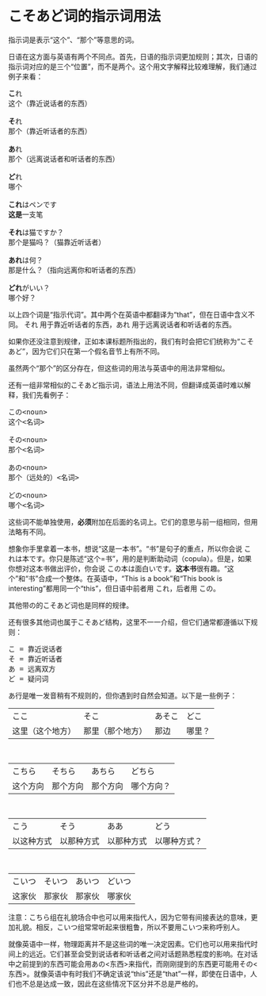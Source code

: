 # こそあど词的指示词用法

指示词是表示“这个”、“那个”等意思的词。

日语在这方面与英语有两个不同点。首先，日语的指示词更加规则；其次，日语的指示词对应的是三个“位置”，而不是两个。这个用文字解释比较难理解，我们通过例子来看：

<pre>
<b>こ</b>れ
这个（靠近说话者的东西）

<b>そ</b>れ
那个（靠近听话者的东西）

<b>あ</b>れ
那个（远离说话者和听话者的东西）

<b>ど</b>れ
哪个

<b>これ</b>はペンです
<b>这是</b>一支笔

<b>それ</b>は猫ですか？
那个是猫吗？（猫靠近听话者）

<b>あれ</b>は何？
那是什么？（指向远离你和听话者的东西）

<b>どれ</b>がいい？  
哪个好？
</pre>

以上四个词是“指示代词”。其中两个在英语中都翻译为“that”，但在日语中含义不同。 それ 用于靠近听话者的东西，あれ 用于远离说话者和听话者的东西。

如果你还没注意到规律，正如本课标题所指出的，我们有时会把它们统称为“こそあど”，因为它们只在第一个假名音节上有所不同。

虽然两个“那个”的区分存在，但这些词的用法与英语中的用法非常相似。

还有一组非常相似的こそあど指示词，语法上用法不同，但翻译成英语时难以解释，我们先看例子：

<pre>
この&lt;noun&gt;
这个&lt;名词&gt;

その&lt;noun&gt;
那个&lt;名词&gt;

あの&lt;noun&gt;
那个（远处的）&lt;名词&gt;

どの&lt;noun&gt;
哪个&lt;名词&gt;
</pre>

这些词不能单独使用，**必须**附加在后面的名词上。它们的意思与前一组相同，但用法略有不同。

想象你手里拿着一本书，想说“这是一本书”。“书”是句子的重点，所以你会说 これは本です。你只是陈述“这个=书”，用的是判断助动词（copula）。但是，如果你想对这本书做出评价，你会说 この本は面白いです。**这本书**很有趣。“这个”和“书”合成一个整体。在英语中，“This is a book”和“This book is interesting”都用同一个“this”，但日语中前者用 これ，后者用 この。

其他带の的こそあど词也是同样的规律。

还有很多其他词也属于こそあど结构，这里不一一介绍，但它们通常都遵循以下规则：

<pre>
こ = 靠近说话者  
そ = 靠近听话者  
あ = 远离双方  
ど = 疑问词
</pre>

あ行是唯一发音稍有不规则的，但你遇到时自然会知道。以下是一些例子：

|                   |                    |            |         |
|-------------------|--------------------|------------|---------|
| ここ              | そこ               | あそこ     | どこ    |
| 这里（这个地方）  | 那里（那个地方）   | 那边       | 哪里？  |

<br />

|                 |                 |                |                  |
|-----------------|-----------------|----------------|------------------|
| こちら          | そちら          | あちら         | どちら           |
| 这个方向        | 那个方向        | 那个方向       | 哪个方向？       |

<br />

|                 |                |                |                  |
|-----------------|----------------|----------------|------------------|
| こう            | そう           | ああ           | どう             |
| 以这种方式      | 以那种方式     | 以那种方式     | 以哪种方式？     |

<br />

|           |           |            |            |
|-----------|-----------|------------|------------|
| こいつ    | そいつ    | あいつ     | どいつ     |
| 这家伙    | 那家伙    | 那家伙     | 哪家伙     |

注意：こちら组在礼貌场合中也可以用来指代人，因为它带有间接表达的意味，更加礼貌。相反，こいつ组常常听起来很粗鲁，所以不要用こいつ来称呼别人。

就像英语中一样，物理距离并不是这些词的唯一决定因素。它们也可以用来指代时间上的远近。它们甚至会受到说话者和听话者之间对话题熟悉程度的影响。在对话中之前提到的东西可能会用あの\<东西\>来指代，而刚刚提到的东西更可能用その\<东西\>。就像英语中有时我们不确定该说“this”还是“that”一样，即使在日语中，人们也不总是达成一致，因此在这些情况下区分并不总是严格的。